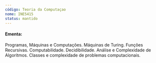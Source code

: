 ```yaml
---
código: Teoria da Computaçao
nome: INE5415
status: mantido
---
```


#### Ementa:
Programas, Máquinas e Computações. Máquinas de Turing. Funções Recursivas. Computabilidade. Decidibilidade. Análise e Complexidade de Algoritmos. Classes e complexidade de problemas computacionais.

